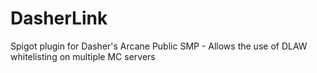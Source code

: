 # DasherLink
Spigot plugin for Dasher's Arcane Public SMP - Allows the use of DLAW whitelisting on multiple MC servers
